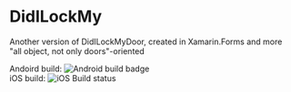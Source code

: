 # DidILockMy
Another version of DidILockMyDoor, created in Xamarin.Forms and more "all object, not only doors"-oriented

Andoird build: ![Android build badge](https://build.appcenter.ms/v0.1/apps/ee337deb-6e49-458f-bffb-2a911c948ef1/branches/master/badge)
<br>
iOS build: ![iOS Build status](https://build.appcenter.ms/v0.1/apps/eda4fbb6-a6e3-485a-939a-a4f6fee38660/branches/master/badge)
